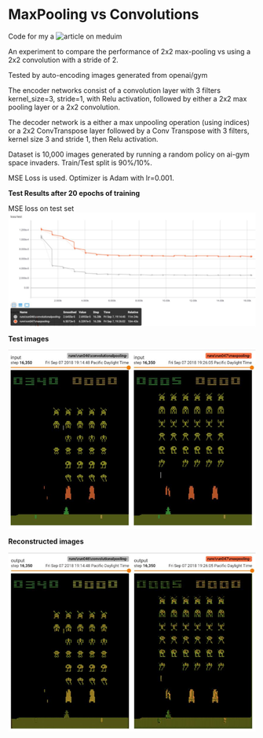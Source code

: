 # MaxPooling vs Convolutions

Code for my a ![article on meduim](https://medium.com/@duanenielsen/deep-learning-cage-match-max-pooling-vs-convolutions-e42581387cb9)

An experiment to compare the performance of 2x2 max-pooling vs using a 2x2 convolution with a stride of 2.

Tested by auto-encoding images generated from openai/gym

The encoder networks consist of a convolution layer with 3 filters kernel_size=3, stride=1, with Relu activation,
followed by either a 2x2 max pooling layer or a 2x2 convolution.

The decoder network is a either a max unpooling operation (using indices) or a 2x2 ConvTranspose
layer followed by a Conv Transpose with 3 filters, kernel size 3 and stride 1, then Relu activation.


Dataset is 10,000 images generated by running a random policy on ai-gym space invaders.
Train/Test split is 90%/10%.

MSE Loss is used.  Optimizer is Adam with lr=0.001.

**Test Results after 20 epochs of training**

MSE loss on test set
![Alt text](images/maxvsconv.JPG?raw=true "Title")

**Test images**

![Alt text](images/original.JPG?raw=true "Title")

**Reconstructed images**

![Alt text](images/maxvconvimage.JPG?raw=true "Title")